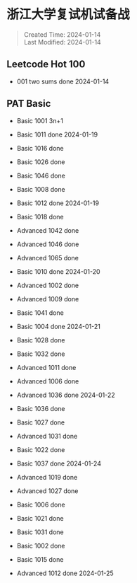 # 浙江大学复试机试备战

> Created Time: 2024-01-14  
> Last Modified: 2024-01-14


## Leetcode Hot 100

- 001 two sums done 2024-01-14

## PAT Basic
- Basic 1001 3n+1
- Basic 1011 done 2024-01-19

- Basic 1016 done 
- Basic 1026 done
- Basic 1046 done
- Basic 1008 done
- Basic 1012 done 2024-01-19

- Basic 1018 done
- Advanced 1042 done
- Advanced 1046 done
- Advanced 1065 done
- Basic 1010 done 2024-01-20

- Advanced 1002 done
- Advanced 1009 done
- Basic 1041 done
- Basic 1004 done 2024-01-21

- Basic 1028 done
- Basic 1032 done
- Advanced 1011 done
- Advanced 1006 done
- Advanced 1036 done 2024-01-22

- Basic 1036 done
- Basic 1027 done
- Advanced 1031 done
- Basic 1022 done
- Basic 1037 done 2024-01-24

- Advanced 1019 done
- Advanced 1027 done
- Basic 1006 done
- Basic 1021 done
- Basic 1031 done
- Basic 1002 done
- Basic 1015 done
- Advanced 1012 done 2024-01-25
